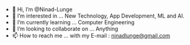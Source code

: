 - 👋 Hi, I’m @Ninad-Lunge
- 👀 I’m interested in ... New Technology, App Development, ML and AI.
- 🌱 I’m currently learning ... Computer Engineering
- 💞️ I’m looking to collaborate on ... Anything
- 📫 How to reach me ... with my E-mail : ninadlunge@gmail.com

<!---
Ninad-Lunge/Ninad-Lunge is a ✨ special ✨ repository because its `README.md` (this file) appears on your GitHub profile.
You can click the Preview link to take a look at your changes.
--->
